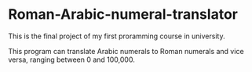 # Roman-Arabic-numeral-translator

This is the final project of my first proramming course in university.

This program can translate Arabic numerals to Roman numerals and vice versa, ranging between 0 and 100,000.
